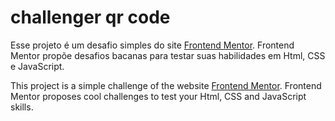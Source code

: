 # challenger qr code
 Esse projeto é um desafio simples do site <a href="https://www.frontendmentor.io">Frontend Mentor</a>. Frontend Mentor propõe desafios bacanas para testar suas habilidades em Html, CSS e JavaScript.

 This project is a simple challenge of the website <a href="https://www.frontendmentor.io">Frontend Mentor</a>. Frontend Mentor proposes cool challenges to test your Html, CSS and JavaScript skills.
